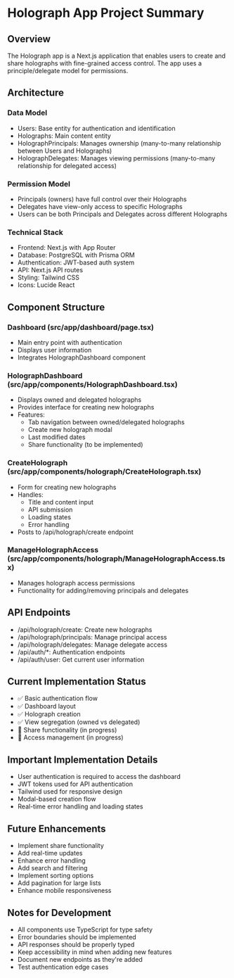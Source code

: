 # Holograph App Project Summary

## Overview
The Holograph app is a Next.js application that enables users to create and share holographs with fine-grained access control. The app uses a principle/delegate model for permissions.

## Architecture

### Data Model
- Users: Base entity for authentication and identification
- Holographs: Main content entity
- HolographPrincipals: Manages ownership (many-to-many relationship between Users and Holographs)
- HolographDelegates: Manages viewing permissions (many-to-many relationship for delegated access)

### Permission Model
- Principals (owners) have full control over their Holographs
- Delegates have view-only access to specific Holographs
- Users can be both Principals and Delegates across different Holographs

### Technical Stack
- Frontend: Next.js with App Router
- Database: PostgreSQL with Prisma ORM
- Authentication: JWT-based auth system
- API: Next.js API routes
- Styling: Tailwind CSS
- Icons: Lucide React

## Component Structure

### Dashboard (src/app/dashboard/page.tsx)
- Main entry point with authentication
- Displays user information
- Integrates HolographDashboard component

### HolographDashboard (src/app/components/HolographDashboard.tsx)
- Displays owned and delegated holographs
- Provides interface for creating new holographs
- Features:
  - Tab navigation between owned/delegated holographs
  - Create new holograph modal
  - Last modified dates
  - Share functionality (to be implemented)

### CreateHolograph (src/app/components/holograph/CreateHolograph.tsx)
- Form for creating new holographs
- Handles:
  - Title and content input
  - API submission
  - Loading states
  - Error handling
- Posts to /api/holograph/create endpoint

### ManageHolographAccess (src/app/components/holograph/ManageHolographAccess.tsx)
- Manages holograph access permissions
- Functionality for adding/removing principals and delegates

## API Endpoints
- /api/holograph/create: Create new holographs
- /api/holograph/principals: Manage principal access
- /api/holograph/delegates: Manage delegate access
- /api/auth/*: Authentication endpoints
- /api/auth/user: Get current user information

## Current Implementation Status
- ✅ Basic authentication flow
- ✅ Dashboard layout
- ✅ Holograph creation
- ✅ View segregation (owned vs delegated)
- 🔄 Share functionality (in progress)
- 🔄 Access management (in progress)

## Important Implementation Details
- User authentication is required to access the dashboard
- JWT tokens used for API authentication
- Tailwind used for responsive design
- Modal-based creation flow
- Real-time error handling and loading states

## Future Enhancements
- Implement share functionality
- Add real-time updates
- Enhance error handling
- Add search and filtering
- Implement sorting options
- Add pagination for large lists
- Enhance mobile responsiveness

## Notes for Development
- All components use TypeScript for type safety
- Error boundaries should be implemented
- API responses should be properly typed
- Keep accessibility in mind when adding new features
- Document new endpoints as they're added
- Test authentication edge cases